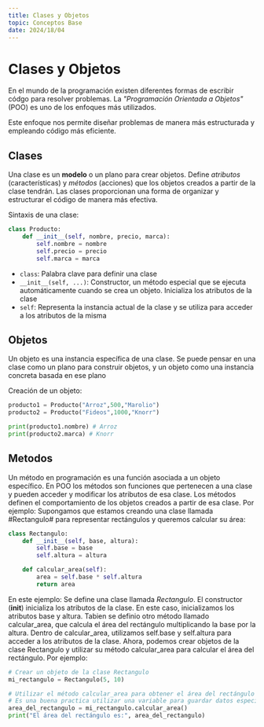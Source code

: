 ```yaml
---
title: Clases y Objetos
topic: Conceptos Base
date: 2024/18/04
---
```


# Clases y Objetos

En el mundo de la programación existen diferentes formas de escribir códgo para resolver problemas. La *"Programación Orientada a Objetos"* (POO) es uno de los enfoques más utilizados.

Este enfoque nos permite diseñar problemas de manera más estructurada y empleando código más eficiente.

## Clases

Una clase es un **modelo** o un plano para crear objetos. Define *atributos* (características) y *métodos* (acciones) que los objetos creados a partir de la clase tendrán. Las clases proporcionan una forma de organizar y estructurar el código de manera más efectiva.

Sintaxis de una clase:
```py
class Producto:
    def __init__(self, nombre, precio, marca):
        self.nombre = nombre
        self.precio = precio
        self.marca = marca
```
- `class`: Palabra clave para definir una clase
- `__init__(self, ...)`: Constructor, un método especial que se ejecuta automáticamente cuando se crea un objeto. Inicializa los atributos de la clase
- `self`: Representa la instancia actual de la clase y se utiliza para acceder a los atributos de la misma

## Objetos

Un objeto es una instancia específica de una clase. Se puede pensar en una clase como un plano para construir objetos, y un objeto como una instancia concreta basada en ese plano

Creación de un objeto: 
```py
producto1 = Producto("Arroz",500,"Marolio")
producto2 = Producto("Fideos",1000,"Knorr")

print(producto1.nombre) # Arroz
print(producto2.marca) # Knorr
```

## Metodos
Un método en programación es una función asociada a un objeto específico. En POO los métodos son funciones que pertenecen a una clase y pueden acceder y modificar los atributos de esa clase. Los métodos definen el comportamiento de los objetos creados a partir de esa clase. 
Por ejemplo: 
Supongamos que estamos creando una clase llamada #Rectangulo# para representar rectángulos y queremos calcular su área:

```py
class Rectangulo:
    def __init__(self, base, altura):
        self.base = base
        self.altura = altura

    def calcular_area(self):
        area = self.base * self.altura
        return area
```
En este ejemplo:
Se define una clase llamada *Rectangulo*.
El constructor (__init__) inicializa los atributos de la clase. En este caso, inicializamos los atributos base y altura.
Tabien se definio otro método llamado calcular_area, que calcula el área del rectángulo multiplicando la base por la altura.
Dentro de calcular_area, utilizamos self.base y self.altura para acceder a los atributos de la clase.
Ahora, podemos crear objetos de la clase Rectangulo y utilizar su método calcular_area para calcular el área del rectángulo. Por ejemplo:

```py
# Crear un objeto de la clase Rectangulo
mi_rectangulo = Rectangulo(5, 10)

# Utilizar el método calcular_area para obtener el área del rectángulo
# Es una buena practica utilizar una variable para guardar datos especificos. 
area_del_rectangulo = mi_rectangulo.calcular_area()
print("El área del rectángulo es:", area_del_rectangulo)
```
